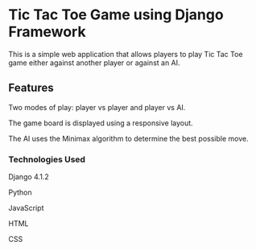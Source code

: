 # Tic Tac Toe Game using Django Framework
This is a simple web application that allows players to play Tic Tac Toe game either against another player or against an AI.

## Features
Two modes of play: player vs player and player vs AI.

The game board is displayed using a responsive layout.

The AI uses the Minimax algorithm to determine the best possible move.

### Technologies Used
Django 4.1.2

Python

JavaScript

HTML

CSS
